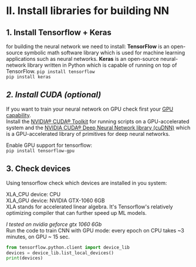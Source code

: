 # II. Install libraries for building NN

## 1. Install Tensorflow + Keras
for building the neural network we need to install:
**TensorFlow** is an open-source symbolic math software library which is used for machine learning applications such as neural networks. **Keras** is an open-source neural-network library written in Python which is capable of running on top of TensorFlow. 
`pip install tensorflow`  
`pip install keras`  

## *2. Install CUDA (optional)*
If you want to train your neural network on GPU check first your [GPU capability](https://developer.nvidia.com/cuda-gpus).   
Install the [NVIDIA® CUDA® Toolkit](https://developer.nvidia.com/cuda-toolkit) for running scripts on a GPU-accelerated system and the [NVIDIA CUDA® Deep Neural Network library (cuDNN)](https://developer.nvidia.com/cudnn) which is a GPU-accelerated library of primitives for deep neural networks.  

Enable GPU support for tensorflow:  
`pip install tensorflow-gpu`  

## 3. Check devices
Using tensorflow check which devices are installed in you system:

XLA_CPU device: CPU  
XLA_GPU device: NVIDIA GTX-1060 6GB  
XLA stands for accelerated linear algebra. It's Tensorflow's relatively optimizing compiler that can further speed up ML models.

*I tested on nvidia geforce gtx 1060 6Gb*  
Run the code to train CNN with GPU mode: every epoch on CPU takes ~3 minutes, on GPU ~ 15 sec.

```Python
from tensorflow.python.client import device_lib
devices = device_lib.list_local_devices()
print(devices)
```
